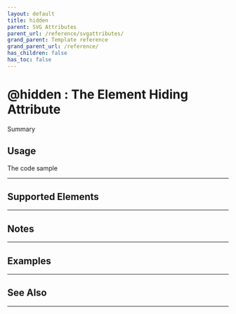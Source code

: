 ```yaml
---
layout: default
title: hidden
parent: SVG Attributes
parent_url: /reference/svgattributes/
grand_parent: Template reference
grand_parent_url: /reference/
has_children: false
has_toc: false
---
```


# @hidden : The Element Hiding Attribute

Summary

## Usage

 The code sample

---

## Supported Elements


---

## Notes


---

## Examples


---


## See Also


---

